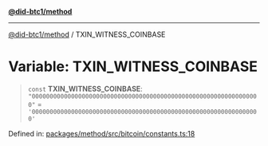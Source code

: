 [**@did-btc1/method**](../README.md)

***

[@did-btc1/method](../globals.md) / TXIN\_WITNESS\_COINBASE

# Variable: TXIN\_WITNESS\_COINBASE

> `const` **TXIN\_WITNESS\_COINBASE**: `"0000000000000000000000000000000000000000000000000000000000000000"` = `'0000000000000000000000000000000000000000000000000000000000000000'`

Defined in: [packages/method/src/bitcoin/constants.ts:18](https://github.com/dcdpr/did-btc1-js/blob/751aedd75738c26882a2149e644ae32b9e424707/packages/method/src/bitcoin/constants.ts#L18)
